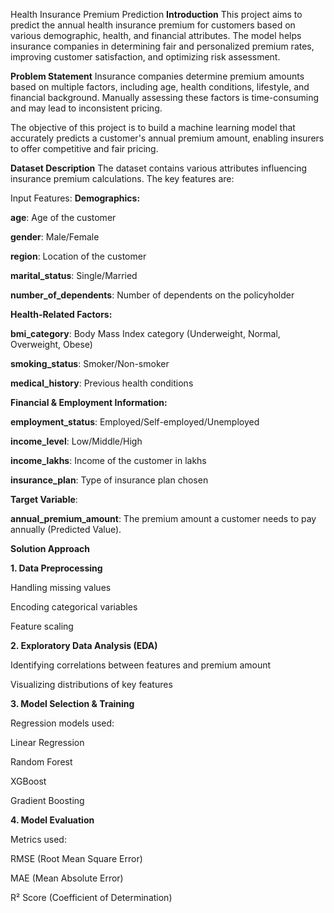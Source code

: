 Health Insurance Premium Prediction
**Introduction**
This project aims to predict the annual health insurance premium for customers based on various demographic, health, and financial attributes. The model helps insurance companies in determining fair and personalized premium rates, improving customer satisfaction, and optimizing risk assessment.

**Problem Statement**
Insurance companies determine premium amounts based on multiple factors, including age, health conditions, lifestyle, and financial background. Manually assessing these factors is time-consuming and may lead to inconsistent pricing.

The objective of this project is to build a machine learning model that accurately predicts a customer's annual premium amount, enabling insurers to offer competitive and fair pricing.

**Dataset Description**
The dataset contains various attributes influencing insurance premium calculations. The key features are:

Input Features:
**Demographics:**

**age**: Age of the customer

**gender**: Male/Female

**region**: Location of the customer

**marital_status**: Single/Married

**number_of_dependents**: Number of dependents on the policyholder

**Health-Related Factors:**

**bmi_category**: Body Mass Index category (Underweight, Normal, Overweight, Obese)

**smoking_status**: Smoker/Non-smoker

**medical_history**: Previous health conditions

**Financial & Employment Information:**

**employment_status**: Employed/Self-employed/Unemployed

**income_level**: Low/Middle/High

**income_lakhs**: Income of the customer in lakhs

**insurance_plan**: Type of insurance plan chosen

**Target Variable**:

**annual_premium_amount**: The premium amount a customer needs to pay annually (Predicted Value).

**Solution Approach**

**1. Data Preprocessing**

Handling missing values

Encoding categorical variables

Feature scaling

**2. Exploratory Data Analysis (EDA)**

Identifying correlations between features and premium amount

Visualizing distributions of key features

**3. Model Selection & Training**

Regression models used:

Linear Regression

Random Forest

XGBoost

Gradient Boosting

**4. Model Evaluation**

Metrics used:

RMSE (Root Mean Square Error)

MAE (Mean Absolute Error)

R² Score (Coefficient of Determination)
